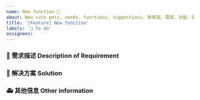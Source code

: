 ```yaml
---
name: New function 🌟
about: New cute pets, needs, functions, suggestions. 新萌宠、需求、功能、建议
title: '[Feature] New function'
labels: '🌟 To do'
assignees: 
---
```


### 🥰 需求描述 Description of Requirement

<!-- 请在上方详细地描述需求或想要的萌宠名称，让大家都能理解。 -->
<!-- Please describe the name of the cute pet you need or want in detail above so that everyone can understand. -->

### 🧐 解决方案 Solution

<!-- 如果你有解决方案，请在上方清晰地阐述。 -->
<!-- If you have a solution, please state it clearly above. -->

### 🚑 其他信息 Other information

<!-- 请在上方输入，如截图等其他信息。-->
<!-- Please enter other information such as screenshots above. -->
